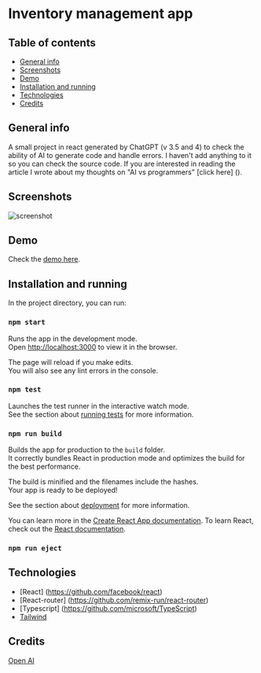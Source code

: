 # Inventory management app

## Table of contents

- [General info](#general-info)
- [Screenshots](#screenshots)
- [Demo](#demo)
- [Installation and running](#installation-and-running)
- [Technologies](#technologies)
- [Credits](#credits)

## General info

A small project in react generated by ChatGPT (v 3.5 and 4) to check the ability of AI to generate code and handle errors. I haven't add anything to it so you can check the source code. If you are interested in reading the article I wrote about my thoughts on "AI vs programmers" [click here] ().

## Screenshots

![screenshot]()

## Demo

Check the [demo here](https://stunning-malasada-1f8694.netlify.app/).

## Installation and running

In the project directory, you can run:

### `npm start`

Runs the app in the development mode.\
Open [http://localhost:3000](http://localhost:3000) to view it in the browser.

The page will reload if you make edits.\
You will also see any lint errors in the console.

### `npm test`

Launches the test runner in the interactive watch mode.\
See the section about [running tests](https://facebook.github.io/create-react-app/docs/running-tests) for more information.

### `npm run build`

Builds the app for production to the `build` folder.\
It correctly bundles React in production mode and optimizes the build for the best performance.

The build is minified and the filenames include the hashes.\
Your app is ready to be deployed!

See the section about [deployment](https://facebook.github.io/create-react-app/docs/deployment) for more information.

You can learn more in the [Create React App documentation](https://facebook.github.io/create-react-app/docs/getting-started).
To learn React, check out the [React documentation](https://reactjs.org/).

### `npm run eject`

## Technologies

- [React] (https://github.com/facebook/react)
- [React-router] (https://github.com/remix-run/react-router)
- [Typescript] (https://github.com/microsoft/TypeScript)
- [Tailwind](https://github.com/tailwindlabs/tailwindcss)

## Credits

[Open AI](https://openai.com/)
